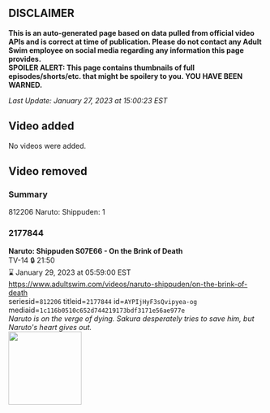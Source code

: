## DISCLAIMER
**This is an auto-generated page based on data pulled from official video APIs and is correct at time of publication. Please do not contact any Adult Swim employee on social media regarding any information this page provides.**  
**SPOILER ALERT: This page contains thumbnails of full episodes/shorts/etc. that might be spoilery to you. YOU HAVE BEEN WARNED.**  

_Last Update: January 27, 2023 at 15:00:23 EST_
## Video added
No videos were added.  
## Video removed
### Summary
812206 Naruto: Shippuden: 1  
### 2177844
**Naruto: Shippuden S07E66 - On the Brink of Death**  
TV-14 🔒 21:50  
⌛ January 29, 2023 at 05:59:00 EST  
https://www.adultswim.com/videos/naruto-shippuden/on-the-brink-of-death  
seriesid=`812206` titleid=`2177844` id=`AYPIjHyF3sQvipyea-og` mediaid=`1c116b0510c652d744219173bdf3171e56ae977e`  
_Naruto is on the verge of dying. Sakura desperately tries to save him, but Naruto's heart gives out._  
<a href="https://media.cdn.adultswim.com/uploads/20221012/thumbnails/2_221012105449-NarutoShippuden_414_OnTheBrinkOfDeath.png"><img src="https://media.cdn.adultswim.com/uploads/20221012/thumbnails/2_221012105449-NarutoShippuden_414_OnTheBrinkOfDeath.png" height="144px" /></a>
